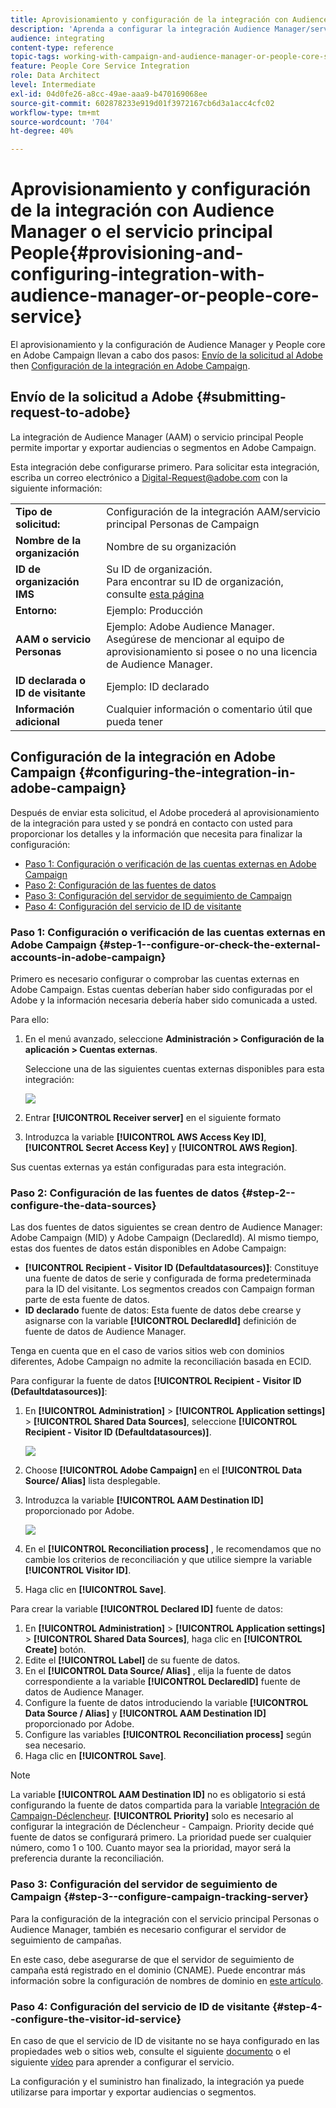 ```yaml
---
title: Aprovisionamiento y configuración de la integración con Audience Manager o el servicio principal People
description: 'Aprenda a configurar la integración Audience Manager/servicio principal Personas para comenzar a compartir audiencias o segmentos con las distintas soluciones de Adobe Experience Cloud. '
audience: integrating
content-type: reference
topic-tags: working-with-campaign-and-audience-manager-or-people-core-service
feature: People Core Service Integration
role: Data Architect
level: Intermediate
exl-id: 04d0fe26-a8cc-49ae-aaa9-b470169068ee
source-git-commit: 602878233e919d01f3972167cb6d3a1acc4cfc02
workflow-type: tm+mt
source-wordcount: '704'
ht-degree: 40%

---
```


# Aprovisionamiento y configuración de la integración con Audience Manager o el servicio principal People{#provisioning-and-configuring-integration-with-audience-manager-or-people-core-service}

El aprovisionamiento y la configuración de Audience Manager y People core en Adobe Campaign llevan a cabo dos pasos: [Envío de la solicitud al Adobe](#submitting-request-to-adobe) then [Configuración de la integración en Adobe Campaign](#configuring-the-integration-in-adobe-campaign).

## Envío de la solicitud a Adobe {#submitting-request-to-adobe}

La integración de Audience Manager (AAM) o servicio principal People permite importar y exportar audiencias o segmentos en Adobe Campaign.

Esta integración debe configurarse primero. Para solicitar esta integración, escriba un correo electrónico a [Digital-Request@adobe.com](mailto:Digital-Request@adobe.com) con la siguiente información:

<table> 
 <tbody> 
  <tr> 
   <td> <strong>Tipo de solicitud:</strong><br /> </td> 
   <td> Configuración de la integración AAM/servicio principal Personas de Campaign </td> 
  </tr> 
  <tr> 
   <td> <strong>Nombre de la organización</strong><br /> </td> 
   <td> Nombre de su organización </td> 
  </tr> 
  <tr> 
   <td> <strong>ID de organización IMS</strong><br /> </td> 
   <td> Su ID de organización. <br> Para encontrar su ID de organización, consulte <a href="https://experienceleague.adobe.com/docs/core-services/interface/administration/organizations.html?lang=es">esta página</a></td> 
  </tr> 
  <tr> 
   <td> <strong>Entorno:</strong><br /> </td> 
   <td> Ejemplo: Producción </td> 
  </tr> 
  <tr> 
   <td> <strong>AAM o servicio Personas</strong><br /> </td> 
   <td> Ejemplo: Adobe Audience Manager. Asegúrese de mencionar al equipo de aprovisionamiento si posee o no una licencia de Audience Manager.</td> 
  </tr> 
  <tr> 
   <td> <strong>ID declarada o ID de visitante</strong><br /> </td> 
   <td> Ejemplo: ID declarado </td> 
  </tr> 
  <tr> 
   <td> <strong>Información adicional</strong><br /> </td> 
   <td> Cualquier información o comentario útil que pueda tener </td> 
  </tr> 
 </tbody> 
</table>

## Configuración de la integración en Adobe Campaign {#configuring-the-integration-in-adobe-campaign}

Después de enviar esta solicitud, el Adobe procederá al aprovisionamiento de la integración para usted y se pondrá en contacto con usted para proporcionar los detalles y la información que necesita para finalizar la configuración:

* [Paso 1: Configuración o verificación de las cuentas externas en Adobe Campaign](#step-1--configure-or-check-the-external-accounts-in-adobe-campaign)
* [Paso 2: Configuración de las fuentes de datos](#step-2--configure-the-data-sources)
* [Paso 3: Configuración del servidor de seguimiento de Campaign](#step-3--configure-campaign-tracking-server)
* [Paso 4: Configuración del servicio de ID de visitante](#step-4--configure-the-visitor-id-service)

### Paso 1: Configuración o verificación de las cuentas externas en Adobe Campaign {#step-1--configure-or-check-the-external-accounts-in-adobe-campaign}

Primero es necesario configurar o comprobar las cuentas externas en Adobe Campaign. Estas cuentas deberían haber sido configuradas por el Adobe y la información necesaria debería haber sido comunicada a usted.

Para ello:

1. En el menú avanzado, seleccione **Administración > Configuración de la aplicación > Cuentas externas**.

   Seleccione una de las siguientes cuentas externas disponibles para esta integración:

   ![](assets/integration_aam_1.png)

1. Entrar **[!UICONTROL Receiver server]** en el siguiente formato
1. Introduzca la variable **[!UICONTROL AWS Access Key ID]**, **[!UICONTROL Secret Access Key]** y **[!UICONTROL AWS Region]**.

Sus cuentas externas ya están configuradas para esta integración.

### Paso 2: Configuración de las fuentes de datos {#step-2--configure-the-data-sources}

Las dos fuentes de datos siguientes se crean dentro de Audience Manager: Adobe Campaign (MID) y Adobe Campaign (DeclaredId). Al mismo tiempo, estas dos fuentes de datos están disponibles en Adobe Campaign:

* **[!UICONTROL Recipient - Visitor ID (Defaultdatasources)]**: Constituye una fuente de datos de serie y configurada de forma predeterminada para la ID del visitante. Los segmentos creados con Campaign forman parte de esta fuente de datos.
* **ID declarado** fuente de datos: Esta fuente de datos debe crearse y asignarse con la variable **[!UICONTROL DeclaredId]** definición de fuente de datos de Audience Manager.

Tenga en cuenta que en el caso de varios sitios web con dominios diferentes, Adobe Campaign no admite la reconciliación basada en ECID.

Para configurar la fuente de datos **[!UICONTROL Recipient - Visitor ID (Defaultdatasources)]**:

1. En **[!UICONTROL Administration]** > **[!UICONTROL Application settings]** > **[!UICONTROL Shared Data Sources]**, seleccione **[!UICONTROL Recipient - Visitor ID (Defaultdatasources)]**.

   ![](assets/integration_aam_2.png)

1. Choose **[!UICONTROL Adobe Campaign]** en el **[!UICONTROL Data Source/ Alias]** lista desplegable.
1. Introduzca la variable **[!UICONTROL AAM Destination ID]** proporcionado por Adobe.

   ![](assets/integration_aam_3.png)

1. En el **[!UICONTROL Reconciliation process]** , le recomendamos que no cambie los criterios de reconciliación y que utilice siempre la variable **[!UICONTROL Visitor ID]**.
1. Haga clic en **[!UICONTROL Save]**.

Para crear la variable **[!UICONTROL Declared ID]** fuente de datos:

1. En **[!UICONTROL Administration]** > **[!UICONTROL Application settings]** > **[!UICONTROL Shared Data Sources]**, haga clic en **[!UICONTROL Create]** botón.
1. Edite el **[!UICONTROL Label]** de su fuente de datos.
1. En el **[!UICONTROL Data Source/ Alias]** , elija la fuente de datos correspondiente a la variable **[!UICONTROL DeclaredID]** fuente de datos de Audience Manager.
1. Configure la fuente de datos introduciendo la variable **[!UICONTROL Data Source / Alias]** y **[!UICONTROL AAM Destination ID]** proporcionado por Adobe.
1. Configure las variables **[!UICONTROL Reconciliation process]** según sea necesario.
1. Haga clic en **[!UICONTROL Save]**.

>[!NOTE]
>
>La variable **[!UICONTROL AAM Destination ID]** no es obligatorio si está configurando la fuente de datos compartida para la variable [Integración de Campaign-Déclencheur](../../integrating/using/configuring-triggers-in-experience-cloud.md). **[!UICONTROL Priority]** solo es necesario al configurar la integración de Déclencheur - Campaign. Priority decide qué fuente de datos se configurará primero. La prioridad puede ser cualquier número, como 1 o 100. Cuanto mayor sea la prioridad, mayor será la preferencia durante la reconciliación.

### Paso 3: Configuración del servidor de seguimiento de Campaign {#step-3--configure-campaign-tracking-server}

Para la configuración de la integración con el servicio principal Personas o Audience Manager, también es necesario configurar el servidor de seguimiento de campañas.

En este caso, debe asegurarse de que el servidor de seguimiento de campaña está registrado en el dominio (CNAME). Puede encontrar más información sobre la configuración de nombres de dominio en [este artículo](https://experienceleague.adobe.com/docs/deliverability-learn/deliverability-best-practice-guide/additional-resources/product-specific-resources/campaign/ac-domain-name-setup.html?lang=es).

### Paso 4: Configuración del servicio de ID de visitante {#step-4--configure-the-visitor-id-service}

En caso de que el servicio de ID de visitante no se haya configurado en las propiedades web o sitios web, consulte el siguiente [documento](https://experienceleague.adobe.com/docs/id-service/using/implementation/setup-aam-analytics.html?lang=es) o el siguiente [vídeo](https://helpx.adobe.com/es/marketing-cloud/how-to/email-marketing.html#step-two) para aprender a configurar el servicio.

La configuración y el suministro han finalizado, la integración ya puede utilizarse para importar y exportar audiencias o segmentos.
